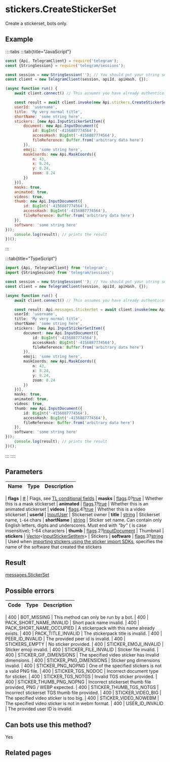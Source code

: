 # stickers.CreateStickerSet

Create a stickerset, bots only.



## Example

::::tabs
:::tab{title="JavaScript"}
```js
const {Api, TelegramClient} = require('telegram');
const {StringSession} = require('telegram/sessions');

const session = new StringSession(''); // You should put your string session here
const client = new TelegramClient(session, apiId, apiHash, {});

(async function run() {
    await client.connect() // This assumes you have already authenticated with .start()

    const result = await client.invoke(new Api.stickers.CreateStickerSet({
    userId: 'username',
    title: 'My very normal title',
    shortName: 'some string here',
    stickers: [new Api.InputStickerSetItem({
        document: new Api.InputDocument({
            id: BigInt('-4156887774564'),
            accessHash: BigInt('-4156887774564'),
            fileReference: Buffer.from('arbitrary data here')
        }),
        emoji: 'some string here',
        maskCoords: new Api.MaskCoords({
            n: 43,
            x: 8.24,
            y: 8.24,
            zoom: 8.24
        })
    })],
    masks: true,
    animated: true,
    videos: true,
    thumb: new Api.InputDocument({
        id: BigInt('-4156887774564'),
        accessHash: BigInt('-4156887774564'),
        fileReference: Buffer.from('arbitrary data here')
    }),
    software: 'some string here'
}));
    console.log(result); // prints the result
})();
```
:::

:::tab{title="TypeScript"}
```ts
import {Api, TelegramClient} from 'telegram';
import {StringSession} from 'telegram/sessions';

const session = new StringSession(''); // You should put your string session here
const client = new TelegramClient(session, apiId, apiHash, {});

(async function run() {
    await client.connect() // This assumes you have already authenticated with .start()

    const result: Api.messages.StickerSet = await client.invoke(new Api.stickers.CreateStickerSet({
    userId: 'username',
    title: 'My very normal title',
    shortName: 'some string here',
    stickers: [new Api.InputStickerSetItem({
        document: new Api.InputDocument({
            id: BigInt('-4156887774564'),
            accessHash: BigInt('-4156887774564'),
            fileReference: Buffer.from('arbitrary data here')
        }),
        emoji: 'some string here',
        maskCoords: new Api.MaskCoords({
            n: 43,
            x: 8.24,
            y: 8.24,
            zoom: 8.24
        })
    })],
    masks: true,
    animated: true,
    videos: true,
    thumb: new Api.InputDocument({
        id: BigInt('-4156887774564'),
        accessHash: BigInt('-4156887774564'),
        fileReference: Buffer.from('arbitrary data here')
    }),
    software: 'some string here'
}));
    console.log(result); // prints the result
})();
```
:::
::::



## Parameters

| Name | Type | Description |
| :--: | ---- | ----------- |

| **flags** | [#](https://core.telegram.org/type/%23) | Flags, see [TL conditional fields](https://core.telegram.org/mtproto/TL-combinators#conditional-fields) 
| **masks** | [flags](https://core.telegram.org/mtproto/TL-combinators#conditional-fields).0?[true](https://core.telegram.org/constructor/true) | Whether this is a mask stickerset 
| **animated** | [flags](https://core.telegram.org/mtproto/TL-combinators#conditional-fields).1?[true](https://core.telegram.org/constructor/true) | Whether this is an animated stickerset 
| **videos** | [flags](https://core.telegram.org/mtproto/TL-combinators#conditional-fields).4?[true](https://core.telegram.org/constructor/true) | Whether this is a video stickerset 
| **userId** | [InputUser](https://core.telegram.org/type/InputUser) | Stickerset owner 
| **title** | [string](https://core.telegram.org/type/string) | Stickerset name, `1-64` chars 
| **shortName** | [string](https://core.telegram.org/type/string) | Sticker set name. Can contain only English letters, digits and underscores. Must end with *"*by*"* ( is case insensitive); 1-64 characters 
| **thumb** | [flags](https://core.telegram.org/mtproto/TL-combinators#conditional-fields).2?[InputDocument](https://core.telegram.org/type/InputDocument) | Thumbnail 
| **stickers** | [Vector](https://core.telegram.org/type/Vector%20t)<[InputStickerSetItem](https://core.telegram.org/type/InputStickerSetItem)> | Stickers 
| **software** | [flags](https://core.telegram.org/mtproto/TL-combinators#conditional-fields).3?[string](https://core.telegram.org/type/string) | Used when [importing stickers using the sticker import SDKs](https://core.telegram.org/import-stickers), specifies the name of the software that created the stickers 


## Result

[messages.StickerSet](https://core.telegram.org/type/messages.StickerSet)



## Possible errors

| Code | Type | Description |
| :--: | ---- | ----------- |

| 400 | BOT\_MISSING | This method can only be run by a bot. 
| 400 | PACK\_SHORT\_NAME\_INVALID | Short pack name invalid. 
| 400 | PACK\_SHORT\_NAME\_OCCUPIED | A stickerpack with this name already exists. 
| 400 | PACK\_TITLE\_INVALID | The stickerpack title is invalid. 
| 400 | PEER\_ID\_INVALID | The provided peer id is invalid. 
| 400 | STICKERS\_EMPTY | No sticker provided. 
| 400 | STICKER\_EMOJI\_INVALID | Sticker emoji invalid. 
| 400 | STICKER\_FILE\_INVALID | Sticker file invalid. 
| 400 | STICKER\_GIF\_DIMENSIONS | The specified video sticker has invalid dimensions. 
| 400 | STICKER\_PNG\_DIMENSIONS | Sticker png dimensions invalid. 
| 400 | STICKER\_PNG\_NOPNG | One of the specified stickers is not a valid PNG file. 
| 400 | STICKER\_TGS\_NODOC | Incorrect document type for sticker. 
| 400 | STICKER\_TGS\_NOTGS | Invalid TGS sticker provided. 
| 400 | STICKER\_THUMB\_PNG\_NOPNG | Incorrect stickerset thumb file provided, PNG / WEBP expected. 
| 400 | STICKER\_THUMB\_TGS\_NOTGS | Incorrect stickerset TGS thumb file provided. 
| 400 | STICKER\_VIDEO\_BIG | The specified video sticker is too big. 
| 400 | STICKER\_VIDEO\_NOWEBM | The specified video sticker is not in webm format. 
| 400 | USER\_ID\_INVALID | The provided user ID is invalid. 


## Can bots use this method?

Yes

## Related pages


